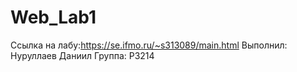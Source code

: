 # Web_Lab1
Ссылка на лабу:https://se.ifmo.ru/~s313089/main.html
Выполнил: Нуруллаев Даниил
Группа: P3214
